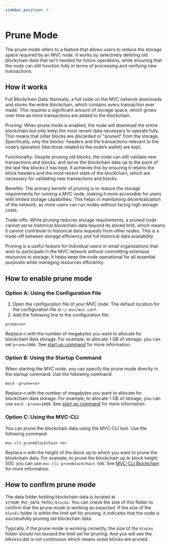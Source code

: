 ```yaml
---
sidebar_position: 4
---
```

# Prune Mode

The prune mode refers to a feature that allows users to reduce the storage space required by an MVC node. It works by selectively deleting old blockchain data that isn't needed for future operations, while ensuring that the node can still function fully in terms of processing and verifying new transactions.

## How it works

Full Blockchain Data: Normally, a full node on the MVC network downloads and stores the entire blockchain, which contains every transaction ever made. This requires a significant amount of storage space, which grows over time as more transactions are added to the blockchain.

Pruning: When prune mode is enabled, the node will download the entire blockchain but only keep the most recent data necessary to operate fully. This means that older blocks are discarded or "pruned" from the storage. Specifically, only the blocks' headers and the transactions relevant to the node’s operation (like those related to the node’s wallet) are kept.

Functionality: Despite pruning old blocks, the node can still validate new transactions and blocks, and serve the blockchain data up to the point of the last few blocks it has kept. It achieves this by ensuring it retains the block headers and the most recent state of the blockchain, which are necessary for validating new transactions and blocks.

Benefits: The primary benefit of pruning is to reduce the storage requirements for running a MVC node, making it more accessible for users with limited storage capabilities. This helps in maintaining decentralization of the network, as more users can run nodes without facing high storage costs.

Trade-offs: While pruning reduces storage requirements, a pruned node cannot serve historical blockchain data beyond its stored limit, which means it cannot contribute to historical data requests from other nodes. This is a trade-off between storage efficiency and full historical data availability.

Pruning is a useful feature for individual users or small organizations that wish to participate in the MVC network without committing extensive resources to storage. It helps keep the node operational for all essential purposes while managing resources efficiently.

## How to enable prune mode

### Option A: Using the Configuration File

1. Open the configuration file of your MVC node. The default location for the configuration file is `~/.mvc/mvc.conf`.
2. Add the following line to the configuration file:

```
prune=<n>
```

Replace n with the number of megabytes you want to allocate for blockchain data storage. For example, to allocate 1 GB of storage, you can set `prune=1000`. See [start up command](../installation/start-up-command.md) for more information.

### Option B: Using the Startup Command

When starting the MVC node, you can specify the prune mode directly in the startup command. Use the following command:

```
mvcd -prune=<n>
```

Replace n with the number of megabytes you want to allocate for blockchain data storage. For example, to allocate 1 GB of storage, you can use `mvcd -prune=1000`. See [start up command](../installation/start-up-command.md) for more information.

### Option C: Using the MVC-CLI

You can prune the blockchain data using the MVC-CLI tool. Use the following command:

```
mvc-cli pruneblockchain <n>
```

Replace n with the height of the block up to which you want to prune the blockchain data. For example, to prune the blockchain up to block height 500, you can use `mvc-cli pruneblockchain 500`. See [MVC-CLI Blockchain](../usage/mvc-cli/blockchain.md) for more information.

## How to confirm prune mode

The data folder holding blockchain data is located at `${YOUR_MVC_DATA_PATH}/blocks`. You can check the size of this folder to confirm that the prune mode is working as expected. If the size of the `blocks` folder is within the limit set for pruning, it indicates that the node is successfully pruning old blockchain data.

Typically, if the prune mode is working correctly, the size of the `blocks` folder should not exceed the limit set for pruning. And you will see the blkxxxx.dat is not continuous which means some blocks are pruned.
